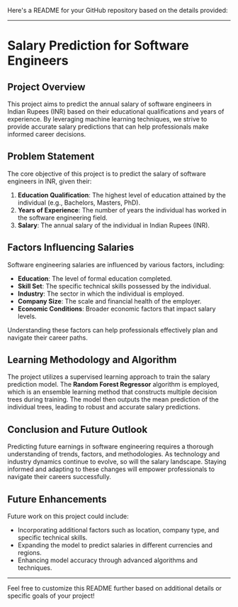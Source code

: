 Here's a README for your GitHub repository based on the details provided:

---

# Salary Prediction for Software Engineers

## Project Overview

This project aims to predict the annual salary of software engineers in Indian Rupees (INR) based on their educational qualifications and years of experience. By leveraging machine learning techniques, we strive to provide accurate salary predictions that can help professionals make informed career decisions.

## Problem Statement

The core objective of this project is to predict the salary of software engineers in INR, given their:

1. **Education Qualification**: The highest level of education attained by the individual (e.g., Bachelors, Masters, PhD).
2. **Years of Experience**: The number of years the individual has worked in the software engineering field.
3. **Salary**: The annual salary of the individual in Indian Rupees (INR).

## Factors Influencing Salaries

Software engineering salaries are influenced by various factors, including:

- **Education**: The level of formal education completed.
- **Skill Set**: The specific technical skills possessed by the individual.
- **Industry**: The sector in which the individual is employed.
- **Company Size**: The scale and financial health of the employer.
- **Economic Conditions**: Broader economic factors that impact salary levels.

Understanding these factors can help professionals effectively plan and navigate their career paths.

## Learning Methodology and Algorithm

The project utilizes a supervised learning approach to train the salary prediction model. The **Random Forest Regressor** algorithm is employed, which is an ensemble learning method that constructs multiple decision trees during training. The model then outputs the mean prediction of the individual trees, leading to robust and accurate salary predictions.

## Conclusion and Future Outlook

Predicting future earnings in software engineering requires a thorough understanding of trends, factors, and methodologies. As technology and industry dynamics continue to evolve, so will the salary landscape. Staying informed and adapting to these changes will empower professionals to navigate their careers successfully.

## Future Enhancements

Future work on this project could include:

- Incorporating additional factors such as location, company type, and specific technical skills.
- Expanding the model to predict salaries in different currencies and regions.
- Enhancing model accuracy through advanced algorithms and techniques.

---

Feel free to customize this README further based on additional details or specific goals of your project!
